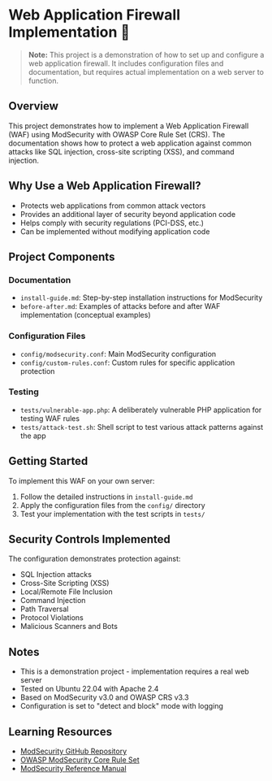 # Web Application Firewall Implementation 🤖

> **Note:** This project is a demonstration of how to set up and configure a web application firewall. It includes configuration files and documentation, but requires actual implementation on a web server to function.

## Overview
This project demonstrates how to implement a Web Application Firewall (WAF) using ModSecurity with OWASP Core Rule Set (CRS). The documentation shows how to protect a web application against common attacks like SQL injection, cross-site scripting (XSS), and command injection.

## Why Use a Web Application Firewall?
- Protects web applications from common attack vectors
- Provides an additional layer of security beyond application code
- Helps comply with security regulations (PCI-DSS, etc.)
- Can be implemented without modifying application code

## Project Components

### Documentation
- `install-guide.md`: Step-by-step installation instructions for ModSecurity
- `before-after.md`: Examples of attacks before and after WAF implementation (conceptual examples)

### Configuration Files
- `config/modsecurity.conf`: Main ModSecurity configuration
- `config/custom-rules.conf`: Custom rules for specific application protection

### Testing
- `tests/vulnerable-app.php`: A deliberately vulnerable PHP application for testing WAF rules
- `tests/attack-test.sh`: Shell script to test various attack patterns against the app

## Getting Started

To implement this WAF on your own server:

1. Follow the detailed instructions in `install-guide.md`
2. Apply the configuration files from the `config/` directory
3. Test your implementation with the test scripts in `tests/`

## Security Controls Implemented

The configuration demonstrates protection against:
- SQL Injection attacks
- Cross-Site Scripting (XSS)
- Local/Remote File Inclusion
- Command Injection
- Path Traversal
- Protocol Violations
- Malicious Scanners and Bots

## Notes
- This is a demonstration project - implementation requires a real web server
- Tested on Ubuntu 22.04 with Apache 2.4
- Based on ModSecurity v3.0 and OWASP CRS v3.3
- Configuration is set to "detect and block" mode with logging

## Learning Resources
- [ModSecurity GitHub Repository](https://github.com/SpiderLabs/ModSecurity)
- [OWASP ModSecurity Core Rule Set](https://coreruleset.org/)
- [ModSecurity Reference Manual](https://github.com/SpiderLabs/ModSecurity/wiki)
